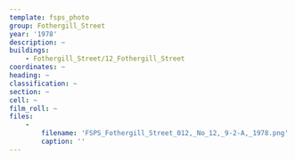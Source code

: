```yaml
---
template: fsps_photo
group: Fothergill_Street
year: '1978'
description: ~
buildings:
    - Fothergill_Street/12_Fothergill_Street
coordinates: ~
heading: ~
classification: ~
section: ~
cell: ~
film_roll: ~
files:
    -
        filename: 'FSPS_Fothergill_Street_012,_No_12,_9-2-A,_1978.png'
        caption: ''
---
```

